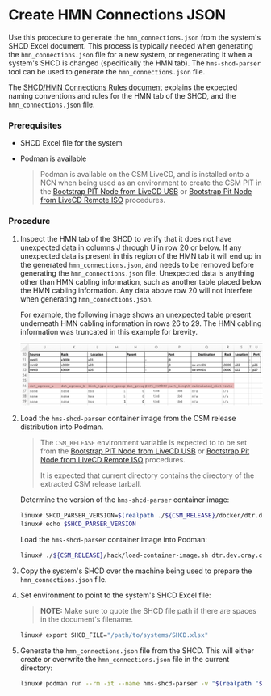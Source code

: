 

# Create HMN Connections JSON

Use this procedure to generate the `hmn_connections.json` from the system's SHCD Excel document. This process is typically needed when generating the `hmn_connections.json` file for a new system, or regenerating it when a system's SHCD is changed (specifically the HMN tab). The `hms-shcd-parser` tool can be used to generate the `hmn_connections.json` file.

The [SHCD/HMN Connections Rules document](shcd_hmn_connections_rules.md) explains the expected naming conventions and rules for the HMN tab of the SHCD, and the `hmn_connections.json` file.

### Prerequisites

* SHCD Excel file for the system
* Podman is available
  
    > Podman is available on the CSM LiveCD, and is installed onto a NCN when being used as an environment to create the CSM PIT in the [Bootstrap PIT Node from LiveCD USB](bootstrap_livecd_usb.md) or [Bootstrap Pit Node from LiveCD Remote ISO](bootstrap_livecd_remote_iso.md) procedures.

### Procedure

1. Inspect the HMN tab of the SHCD to verify that it does not have unexpected data in columns J through U in row 20 or below. If any unexpected data is present in this region of the HMN tab it will end up in the generated `hmn_connections.json`, and needs to be removed before generating the `hmn_connections.json` file. Unexpected data is anything other than HMN cabling information, such as another table placed below the HMN cabling information. Any data above row 20 will not interfere when generating `hmn_connections.json`.

    For example, the following image shows an unexpected table present underneath HMN cabling information in rows 26 to 29. The HMN cabling information was truncated in this example for brevity.

    ![Screen Shot of unexpected data in the HMN tab of a SHCD](../img/install/shcd-hmn-tab-unexpected-data.png)

2. Load the `hms-shcd-parser` container image from the CSM release distribution into Podman.
    
    > The `CSM_RELEASE` environment variable is expected to to be set from the [Bootstrap PIT Node from LiveCD USB](bootstrap_livecd_usb.md) or [Bootstrap Pit Node from LiveCD Remote ISO](bootstrap_livecd_remote_iso.md) procedures.
    >
    > It is expected that current directory contains the directory of the extracted CSM release tarball.

    Determine the version of the `hms-shcd-parser` container image:

    ```bash
    linux# SHCD_PARSER_VERSION=$(realpath ./${CSM_RELEASE}/docker/dtr.dev.cray.com/cray/hms-shcd-parser* | egrep  -o '[0-9]+\.[0-9]+\.[0-9]+$')
    linux# echo $SHCD_PARSER_VERSION
    ```

    Load the `hms-shcd-parser` container image into Podman:

    ```bash
    linux# ./${CSM_RELEASE}/hack/load-container-image.sh dtr.dev.cray.com/cray/hms-shcd-parser:$SHCD_PARSER_VERSION
    ```

3. Copy the system's SHCD over the machine being used to prepare the `hmn_connections.json` file.

4. Set environment to point to the system's SHCD Excel file:
    
    > **NOTE:** Make sure to quote the SHCD file path if there are spaces in the document's filename.

    ```bash
    linux# export SHCD_FILE="/path/to/systems/SHCD.xlsx"
    ```

5. Generate the `hmn_connections.json` file from the SHCD. This will either create or overwrite the `hmn_connections.json` file in the current directory:

    ```bash
    linux# podman run --rm -it --name hms-shcd-parser -v "$(realpath "$SHCD_FILE")":/input/shcd_file.xlsx -v "$(pwd)":/output dtr.dev.cray.com/cray/hms-shcd-parser:$SHCD_PARSER_VERSION
    ```

